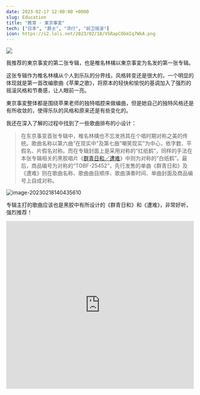 ```yaml
---
date: 2023-02-17 12:00:00 +0000
slug: Education
title: "教育 · 東京事変"
tech: ["日本", "爵士", "流行", "前卫摇滚"]
icon: https://s2.loli.net/2023/02/18/VSRapCOGmIq7WkA.png
---
```


![](https://s2.loli.net/2023/02/18/ty8FmrPx53zdN9S.png)

我推荐的東京事変的第二张专辑，也是椎名林檎以東京事変为名发的第一张专辑。

这张专辑作为椎名林檎从个人到乐队的分界线，风格转变还是很大的，一个明显的体现就是第一首改编歌曲《苹果之歌》，将原本的轻快和愉悦的基调加入了强烈的摇滚风格和节奏感，让人眼前一亮。

東京事変整体都是围绕苹果老师的独特唱腔来做编曲，但是她自己的独特风格还是有所收敛的，使得乐队的风格和原来还是有些变化的。

我还在深入了解的过程中找到了一些歌曲排布的小设计：

> 在东京事变首张专辑中，椎名林檎也不忘发扬其在个唱时期对称之美的传统。歌曲名称以第六曲“在现实中”及第七曲“嘲笑现实”为中心，依字数、平假名、片假名对称。而在专辑封面上是采用对称的“红纸鹤”，同样的手法在本张专辑相关的黑胶唱片《[群青日和／遭难](https://zh.wikipedia.org/wiki/群青日和／遭難)》中则为对称的“白纸鹤”。最后，商品编号为对称的“TOBF-25452”，先行发售的单曲《群青日和》及《遭难》则在歌曲名称、歌曲曲目顺序、歌曲演奏时间、单曲封面及商品编号上自成对称。

![image-20230218140435610](C:\Users\wqy20\AppData\Roaming\Typora\typora-user-images\image-20230218140435610.png)

专辑主打的歌曲应该也是黑胶中有所设计的《群青日和》和《遭难》，非常好听，强烈推荐！

<iframe allow="autoplay *; encrypted-media *; fullscreen *; clipboard-write" frameborder="0" height="450" style="width:100%;max-width:660px;overflow:hidden;background:transparent;" sandbox="allow-forms allow-popups allow-same-origin allow-scripts allow-storage-access-by-user-activation allow-top-navigation-by-user-activation" src="https://embed.music.apple.com/us/album/kyouiku-education/1440763800"></iframe>